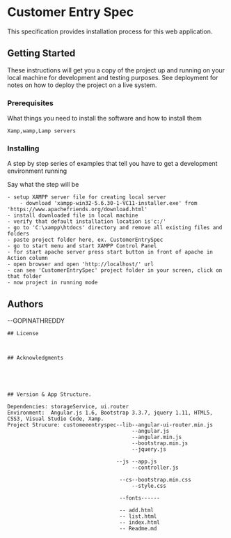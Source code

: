 # Customer Entry Spec

This specification provides installation process for this web application.

## Getting Started

These instructions will get you a copy of the project up and running on your local machine for development and testing purposes. See deployment for notes on how to deploy the project on a live system.

### Prerequisites

What things you need to install the software and how to install them

```
Xamp,wamp,Lamp servers
```

### Installing

A step by step series of examples that tell you have to get a development environment running

Say what the step will be

```
- setup XAMPP server file for creating local server
	- download 'xampp-win32-5.6.30-1-VC11-installer.exe' from 'https://www.apachefriends.org/download.html' 
- install downloaded file in local machine
- verify that default installation location is'c:/'
- go to 'C:\xampp\htdocs' directory and remove all existing files and folders
- paste project folder here, ex. CustomerEntrySpec
- go to start menu and start XAMPP Control Panel
- for start apache server press start button in front of apache in Action column
- open browser and open 'http://localhost/' url
- can see 'CustomerEntrySpec' project folder in your screen, click on that folder
- now project in running mode
```

## Authors

--GOPINATHREDDY

```
## License
```

```


## Acknowledgments
```

```




## Version & App Structure.

Dependencies: storageService, ui.router 
Environment:  Angular.js 1.6, Bootstrap 3.3.7, jquery 1.11, HTML5, CSS3, Visual Studio Code, Xamp. 
Project Strucure: customeeentryspec--lib--angular-ui-router.min.js
										--angular.js
										--angular.min.js
										--bootstrap.min.js
										--jquery.js

								   --js --app.js
								        --controller.js
									   
									--cs--bootstrap.min.css
									    --style.css
									
									--fonts------
								
								    -- add.html
									-- list.html
									-- index.html
									-- Readme.md
